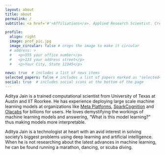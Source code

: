 ```yaml
---
layout: about
title: about
permalink: /
subtitle: <a href='#'>Affiliations</a>. Applied Research Scientist. Crew Captain. Moto. Etc.

profile:
  align: right
  image: prof_pic.jpg
  image_circular: false # crops the image to make it circular
  # address: >
  #   <p>555 your office number</p>
  #   <p>123 your address street</p>
  #   <p>Your City, State 12345</p>

news: true  # includes a list of news items
selected_papers: false # includes a list of papers marked as "selected={true}"
social: true  # includes social icons at the bottom of the page
---
```


Aditya Jain is a trained computational scientist from University of Texas at Austin and IIT Roorkee. He has experience deploying large scale machine learning models at organizations like [Meta Platforms](), [SparkCognition]() and [Olacabs]() for billions for users. He loves demystifying the workings of machine learning models and answering, “What is this model learning?” thus making models more interpretable.

Aditya Jain is a technologist at heart with an avid interest in solving society’s biggest problems using deep learning and artificial intelligence. When he is not researching about the latest advances in machine learning, he can be found running a marathon, dancing, or scuba diving.

